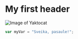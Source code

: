 # My first header
![Image of Yaktocat](https://octodex.github.com/images/yaktocat.png)

``` javascript
var myVar = "Sveika, pasaule!";
```
